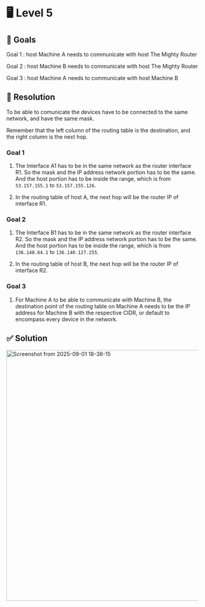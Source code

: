 # 🖥️ Level 5

## 🎯 Goals

Goal 1 : host Machine A needs to communicate with host The Mighty Router

Goal 2 : host Machine B needs to communicate with host The Mighty Router

Goal 3 : host Machine A needs to communicate with host Machine B

## 🔧 Resolution

To be able to comunicate the devices have to be connected to the same network, and have the same mask.

Remember that the left column of the routing table is the destination, and the right column is the next hop.

### Goal 1

1. The Interface A1 has to be in the same network as the router interface R1. So the mask and the IP address network portion has to be the same. And the host portion has to be inside the range, which is from `53.157.155.1` to `53.157.155.126`.

2. In the routing table of host A, the next hop will be the router IP of interface R1.

### Goal 2

1. The Interface B1 has to be in the same network as the router interface R2. So the mask and the IP address network portion has to be the same. And the host portion has to be inside the range, which is from `136.140.64.1` to `136.140.127.255`.

2. In the routing table of host B, the next hop will be the router IP of interface R2.

### Goal 3

1. For Machine A to be able to communicate with Machine B, the destination point of the routing table on Machine A needs to be the IP address for Machine B with the respective CIDR, or default to encompass every device in the network.


## ✅ Solution

<img width="844" height="657" alt="Screenshot from 2025-09-01 18-38-15" src="https://github.com/user-attachments/assets/b4d4e22a-6cef-488d-9757-079cb2517146" />

